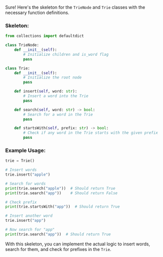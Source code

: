 Sure! Here's the skeleton for the `TrieNode` and `Trie` classes with the necessary function definitions.

### Skeleton:

```python
from collections import defaultdict

class TrieNode:
    def __init__(self):
        # Initialize children and is_word flag
        pass

class Trie:
    def __init__(self):
        # Initialize the root node
        pass

    def insert(self, word: str):
        # Insert a word into the Trie
        pass

    def search(self, word: str) -> bool:
        # Search for a word in the Trie
        pass

    def startsWith(self, prefix: str) -> bool:
        # Check if any word in the Trie starts with the given prefix
        pass
```

### Example Usage:

```python
trie = Trie()

# Insert words
trie.insert("apple")

# Search for words
print(trie.search("apple"))  # Should return True
print(trie.search("app"))    # Should return False

# Check prefix
print(trie.startsWith("app"))  # Should return True

# Insert another word
trie.insert("app")

# Now search for "app"
print(trie.search("app"))  # Should return True
```

With this skeleton, you can implement the actual logic to insert words, search for them, and check for prefixes in the `Trie`.
